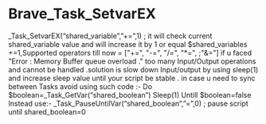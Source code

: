 # Brave_Task_SetvarEX
_Task_SetvarEX(“shared_variable”,”+=”,1)  ; it will check current shared_variable value and will increase it by 1 or equal $shared_variables +=1,Supported operators till now = ["+=", "-=", "/=", "*=", ;"&amp;="] if u faced "Error : Memory Buffer queue overload ." too many Input/Output operations and cannot be handled .solution is slow down Input/output by using sleep(1) and increase sleep value until your script be stable  . in case u need to sync between Tasks avoid using such code :- Do $boolean=_Task_GetVar(“shared_boolean”) Sleep(1) Untill  $boolean=false Instead use:-  _Task_PauseUntilVar(“shared_boolean”,”=”,0) ; pause script until shared_boolean=0
